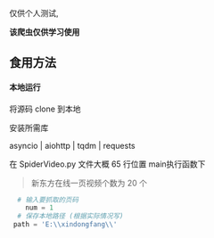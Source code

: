 仅供个人测试,

**该爬虫仅供学习使用**

## 食用方法

#### 本地运行

将源码 clone 到本地

安装所需库

asyncio | aiohttp | tqdm | requests

在 SpiderVideo.py 文件大概 65 行位置 main执行函数下

> 新东方在线一页视频个数为 20 个  

```python
  # 输入要抓取的页码
    num = 1
  # 保存本地路径 (根据实际情况写)
 path = 'E:\\xindongfang\\'
```

